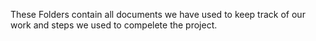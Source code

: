 These Folders contain all documents we have used to keep track of our work and steps we used to compelete the project.
